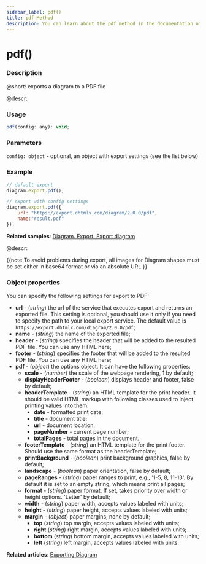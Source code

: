 ```yaml
---
sidebar_label: pdf()
title: pdf Method
description: You can learn about the pdf method in the documentation of the DHTMLX JavaScript Diagram library. Browse developer guides and API reference, try out code examples and live demos, and download a free 30-day evaluation version of DHTMLX Diagram.
---
```


# pdf()

### Description

@short: exports a diagram to a PDF file

@descr:

### Usage

~~~js
pdf(config: any): void;
~~~

### Parameters

`config: object` - optional, an object with export settings (see the list below)

### Example

~~~js
// default export
diagram.export.pdf();

// export with config settings
diagram.export.pdf({
	url: "https://export.dhtmlx.com/diagram/2.0.0/pdf",
	name:"result.pdf"
});
~~~


**Related samples**: [Diagram. Export. Export diagram](https://snippet.dhtmlx.com/ybpmz0zk)

@descr:

{{note To avoid problems during export, all images for Diagram shapes must be set either in base64 format or via an absolute URL.}}

### Object properties

You can specify the following settings for export to PDF:

- **url** - (*string*) the url of the service that executes export and returns an exported file. This setting is optional, you should use it only if you need to specify the path to your local export service. The default value is `https://export.dhtmlx.com/diagram/2.0.0/pdf`;
- **name** - (*string*) the name of the exported file;
- **header** - (*string*) specifies the header that will be added to the resulted PDF file. You can use any HTML here;
- **footer** - (*string*) specifies the footer that will be added to the resulted PDF file. You can use any HTML here;
- **pdf** - (*object*) the options object. It can have the following properties:
	- **scale** - (*number*) the scale of the webpage rendering, 1 by default;
	- **displayHeaderFooter** - (*boolean*) displays header and footer, false by default;
	- **headerTemplate** - (*string*) an HTML template for the print header. It should be valid HTML markup with following classes used to inject printing values into them:
		- **date** - formatted print date;
		- **title** - document title;
		- **url** - document location;
		- **pageNumber** - current page number;
		- **totalPages** - total pages in the document.
	- **footerTemplate** - (*string*) an HTML template for the print footer. Should use the same format as the headerTemplate;
	- **printBackground** - (*boolean*) print background graphics, false by default;
	- **landscape** - (*boolean*) paper orientation, false by default;
	- **pageRanges** - (*string*) paper ranges to print, e.g., '1-5, 8, 11-13'. By default it is set to an empty string, which means print all pages;
	- **format** - (*string*) paper format. If set, takes priority over width or height options. 'Letter' by default;
	- **width** - (*string*) paper width, accepts values labeled with units;
	- **height** - (*string*) paper height, accepts values labeled with units;
	- **margin** - (*object*) paper margins, none by default;
		- **top** (*string*) top margin, accepts values labeled with units;
		- **right** (*string*) right margin, accepts values labeled with units;
		- **bottom** (*string*) bottom margin, accepts values labeled with units;
		- **left** (*string*) left margin, accepts values labeled with units.

**Related articles**:  [Exporting Diagram](../../../guides/data_export/)
